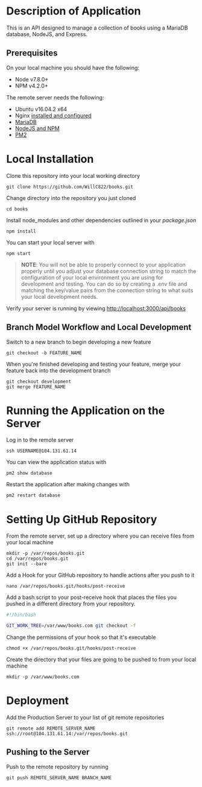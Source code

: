 # Description of Application
This is an API designed to manage a collection of books using a MariaDB database, NodeJS, and Express.

## Prerequisites
On your local machine you should have the following:
* Node v7.8.0+
* NPM  v4.2.0+

The remote server needs the following:
* Ubuntu v16.04.2 x64
* Nginx [installed and configured](https://www.digitalocean.com/community/tutorials/how-to-install-nginx-on-ubuntu-16-04)
* [MariaDB](https://www.digitalocean.com/community/tutorials/how-to-create-a-table-in-mysql-and-mariadb-on-an-ubuntu-cloud-server#how-to-install-mysql-and-mariadb-on-ubuntu)
* [NodeJS and NPM](https://www.digitalocean.com/community/tutorials/how-to-set-up-a-node-js-application-for-production-on-ubuntu-16-04#install-nodejs)
* [PM2](https://www.digitalocean.com/community/tutorials/how-to-set-up-a-node-js-application-for-production-on-ubuntu-16-04#install-nodejs)

# Local Installation
Clone this repository into your local working directory
```
git clone https://github.com/WillC822/books.git
```

Change directory into the repository you just cloned
```
cd books
```

Install node_modules and other dependencies outlined in your *package.json*
```
npm install
```

You can start your local server with
```
npm start
```

> **NOTE**: You will not be able to properly connect to your application properly until you adjust your database connection string to match the configuration of your local environment you are using for development and testing. You can do so by creating a .env file and matching the key/value pairs from the connection string to what suits your local development needs.

Verify your server is running by viewing [http://localhost:3000/api/books](http://localhost:3000/api/books)

## Branch Model Workflow and Local Development
Switch to a new branch to begin developing a new feature
```
git checkout -b FEATURE_NAME
```

When you're finished developing and testing your feature, merge your feature back into the development branch
```
git checkout development
git merge FEATURE_NAME
```

# Running the Application on the Server

Log in to the remote server
```
ssh USERNAME@104.131.61.14
```

You can view the application status with
```
pm2 show database
```

Restart the application after making changes with
```
pm2 restart database
```

# Setting Up GitHub Repository

From the remote server, set up a directory where you can receive files from your local machine
```
mkdir -p /var/repos/books.git
cd /var/repos/books.git
git init --bare
```

Add a Hook for your GitHub repository to handle actions after you push to it
```
nano /var/repos/books.git/hooks/post-receive
```

Add a bash script to your post-receive hook that places the files you pushed in a different directory from your repository.
```bash
#!/bin/bash

GIT_WORK_TREE=/var/www/books.com git checkout -f
```

Change the permissions of your hook so that it's executable
```
chmod +x /var/repos/books.git/hooks/post-receive
```

Create the directory that your files are going to be pushed to from your local machine
```
mkdir -p /var/www/books.com
```

# Deployment

Add the Production Server to your list of git remote repositories
```
git remote add REMOTE_SERVER_NAME ssh://root@104.131.61.14:/var/repos/books.git
```

## Pushing to the Server
Push to the remote repository by running
```
git push REMOTE_SERVER_NAME BRANCH_NAME
```
